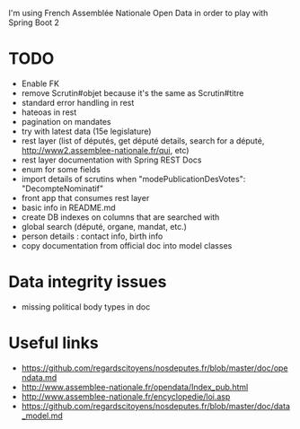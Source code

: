 I'm using French Assemblée Nationale Open Data in order to play with Spring Boot 2

# TODO 

* Enable FK
* remove Scrutin#objet because it's the same as Scrutin#titre
* standard error handling in rest
* hateoas in rest
* pagination on mandates
* try with latest data (15e legislature)
* rest layer (list of députés, get député details, search for a député, http://www2.assemblee-nationale.fr/qui, etc)
* rest layer documentation with Spring REST Docs
* enum for some fields
* import details of scrutins when "modePublicationDesVotes": "DecompteNominatif"
* front app that consumes rest layer
* basic info in README.md
* create DB indexes on columns that are searched with
* global search (député, organe, mandat, etc.)
* person details : contact info, birth info
* copy documentation from official doc into model classes

# Data integrity issues

* missing political body types in doc

# Useful links

* https://github.com/regardscitoyens/nosdeputes.fr/blob/master/doc/opendata.md
* http://www.assemblee-nationale.fr/opendata/Index_pub.html
* http://www.assemblee-nationale.fr/encyclopedie/loi.asp
* https://github.com/regardscitoyens/nosdeputes.fr/blob/master/doc/data_model.md